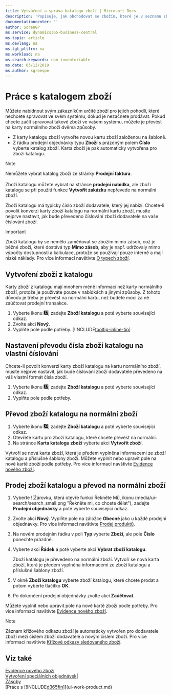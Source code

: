 ```yaml
---
title: Vytváření a správa katalogu zboží | Microsoft Docs
description: 'Popisuje, jak obchodovat se zbožím, které je v seznamu zboží vašich dodavatelů, ale nikoli ve vašem vlastním seznamu zboží.'
documentationcenter: ''
author: SorenGP
ms.service: dynamics365-business-central
ms.topic: article
ms.devlang: na
ms.tgt_pltfrm: na
ms.workload: na
ms.search.keywords: non-inventoriable
ms.date: 03/12/2019
ms.author: sgroespe
---
```

# <a name="work-with-catalog-items"></a>Práce s katalogem zboží
Můžete nabídnout svým zákazníkům určité zboží pro jejich pohodlí, které nechcete spravovat ve svém systému, dokud je nezačnete prodávat. Pokud chcete začít spravovat takové zboží ve vašem systému, můžete je převést na karty normálního zboží dvěma způsoby.

* Z karty katalogu zboží vytvořte novou kartu zboží založenou na šabloně.
* Z řádku prodejní objednávky typu **Zboží** s prázdným polem **Číslo** vyberte katalog zboží. Karta zboží je pak automaticky vytvořena pro zboží katalogu.

> [!NOTE]  
> Nemůžete vybrat katalog zboží ze stránky **Prodejní faktura**.<br /><br />
> Zboží katalogu můžete vybrat na stránce **prodejní nabídka**, ale zboží katalogu se při použití funkce **Vytvořit zakázku** nepřevede na normální zboží.

Zboží katalogu má typicky číslo zboží dodavatele, který jej nabízí. Chcete-li povolit konverzi karty zboží katalogu na normální kartu zboží, musíte nejprve nastavit, jak bude převedeno číslování zboží dodavatele na vaše číslování zboží.   

> [!Important]
> Zboží katalogu by se nemělo zaměňovat se zbožím mimo zásob, což je běžné zboží, které dostává typ **Mimo zásob**, aby je např. udržovaly mimo výpočty dostupnosti a kalkulace, protože se používají pouze interně a mají nízké náklady. Pro více informací navštivte [O typech zboží](inventory-about-item-types.md).

## <a name="to-create-a-catalog-item"></a>Vytvoření zboží z katalogu
Karty zboží z katalogu mají mnohem méně informací než karty normálního zboží, protože je používáte pouze v nabídkách a jinými způsoby. Z tohoto důvodu je třeba je převést na normální kartu, než budete moci za ně zaúčtovat prodejní transakce.

1. Vyberte ikonu ![Žárovky, která otevře funkci Řekněte mi](media/ui-search/search_small.png "Řekněte mi, co chcete dělat"), zadejte **Zboží katalogu** a poté vyberte související odkaz.
2. Zvolte akci **Nový**.
3. Vyplňte pole podle potřeby. [!INCLUDE[tooltip-inline-tip](includes/tooltip-inline-tip_md.md)]

## <a name="to-set-up-how-catalog-item-numbers-are-converted-to-your-own-numbering"></a>Nastavení převodu čísla zboží katalogu na vlastní číslování
Chcete-li povolit konverzi karty zboží katalogu na kartu normálního zboží, musíte nejprve nastavit, jak bude číslování zboží dodavatele převedeno na váš vlastní formát čísla zboží.

1. Vyberte ikonu ![Žárovky, která otevře funkci Řekněte mi](media/ui-search/search_small.png "Řekněte mi, co chcete dělat"), zadejte **Zboží katalogu** a poté vyberte související odkaz.
2. Vyplňte pole podle potřeby.

## <a name="to-convert-a-catalog-item-to-a-normal-item"></a>Převod zboží katalogu na normální zboží
1. Vyberte ikonu ![Žárovky, která otevře funkci Řekněte mi](media/ui-search/search_small.png "Řekněte mi, co chcete dělat"), zadejte **Zboží katalogu** a poté vyberte související odkaz.
2. Otevřete kartu pro zboží katalogu, které chcete převést na normální.
3. Na stránce **Karta katalogu zboží** vyberte akci **Vytvořit zboží**.

Vytvoří se nová karta zboží, která je předem vyplněna informacemi ze zboží katalogu a příslušné šablony zboží. Můžete vyplnit nebo upravit pole na nové kartě zboží podle potřeby. Pro více informací navštivte [Evidence nového zboží](inventory-how-register-new-items.md).

## <a name="to-sell-a-catalog-item-and-convert-it-to-a-normal-item"></a>Prodej zboží katalogu a převod na normální zboží
1. Vyberte ![Žárovku, která otevře funkci Řekněte Mi], ikonu (media/ui-search/search_small.png "Řekněte mi, co chcete dělat"), zadejte **Prodejní objednávky** a poté vyberte související odkaz.
2. Zvolte akci **Nový**. Vyplňte pole na záložce **Obecné** jako u každé prodejní objednávky. Pro více informací navštivte [Prodej produktů](sales-how-sell-products.md).
3. Na novém prodejním řádku v poli **Typ** vyberte **Zboží**, ale pole **Číslo** ponechte prázdné.
4. Vyberte akci **Řádek** a poté vyberte akci **Vybrat zboží katalogu**.

    Zboží katalogu je převedeno na normální zboží. Vytvoří se nová karta zboží, která je předem vyplněna informacemi ze zboží katalogu a příslušné šablony zboží.
5. V okně **Zboží katalogu** vyberte zboží katalogu, které chcete prodat a potom vyberte tlačítko **OK**.
6. Po dokončení prodejní objednávky zvolte akci **Zaúčtovat**.

Můžete vyplnit nebo upravit pole na nové kartě zboží podle potřeby. Pro více informací navštivte [Evidence nového zboží](inventory-how-register-new-items.md).

> [!NOTE]  
>   Záznam křížového odkazu zboží je automaticky vytvořen pro dodavatele zboží mezi číslem zboží dodavatele a novým číslem zboží. Pro více informací navštivte [ Křížové odkazy sledovaného zboží](inventory-how-use-item-cross-refs.md).

## <a name="see-also"></a>Viz také
[Evidence nového zboží](inventory-how-register-new-items.md)  
[Vytvoření speciálních objednávek](sales-how-to-create-special-orders.md)|  
[Zásoby](inventory-manage-inventory.md)  
[Práce s [!INCLUDE[d365fin](includes/d365fin_md.md)]](ui-work-product.md)
